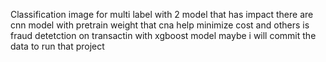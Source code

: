 Classification image for multi label with 2 model that has impact there are cnn model with pretrain weight that cna help minimize cost and others is fraud detetction on transactin with xgboost model 
maybe i will commit the data to run that project
